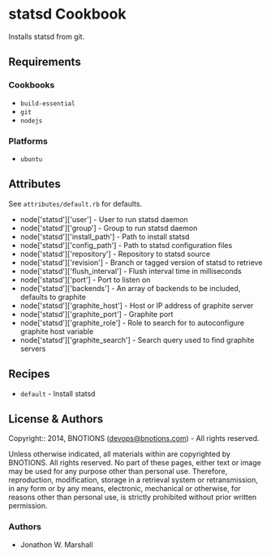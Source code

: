 statsd Cookbook
=============================
Installs statsd from git.

Requirements
------------

### Cookbooks

- `build-essential`
- `git`
- `nodejs`

### Platforms

- `ubuntu`


Attributes
----------
See `attributes/default.rb` for defaults.

- node['statsd']['user'] - User to run statsd daemon
- node['statsd']['group'] - Group to run statsd daemon
- node['statsd']['install_path'] - Path to install statsd
- node['statsd']['config_path'] - Path to statsd configuration files
- node['statsd']['repository'] - Repository to statsd source
- node['statsd']['revision'] - Branch or tagged version of statsd to retrieve
- node['statsd']['flush_interval'] - Flush interval time in milliseconds
- node['statsd']['port'] - Port to listen on
- node['statsd']['backends'] - An array of backends to be included, defaults to graphite
- node['statsd']['graphite_host'] - Host or IP address of graphite server
- node['statsd']['graphite_port'] - Graphite port
- node['statsd']['graphite_role'] - Role to search for to autoconfigure graphite host variable
- node['statsd']['graphite_search'] - Search query used to find graphite servers


Recipes
-------

- `default` - Install statsd


License & Authors
-----------------
Copyright:: 2014, BNOTIONS (<devops@bnotions.com>) - All rights reserved.

Unless otherwise indicated, all materials within are copyrighted by BNOTIONS. All rights reserved. No part of these pages, either text or image may be used for any purpose other than personal use. Therefore, reproduction, modification, storage in a retrieval system or retransmission, in any form or by any means, electronic, mechanical or otherwise, for reasons other than personal use, is strictly prohibited without prior written permission.

### Authors

- Jonathon W. Marshall



